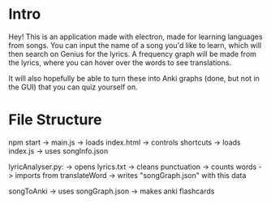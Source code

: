 # Intro
Hey! This is an application made with electron, made for learning languages from songs. You can input the name of a song you'd like to learn, which will then search on Genius for the lyrics. A frequency graph will be made from the lyrics, where you can hover over the words to see translations.

It will also hopefully be able to turn these into Anki graphs (done, but not in the GUI) that you can quiz yourself on.

# File Structure

npm start
-> main.js
-> loads index.html      -> controls shortcuts
-> loads index.js 
-> uses songInfo.json

lyricAnalyser.py:
-> opens lyrics.txt
-> cleans punctuation
-> counts words
-> imports from translateWord
-> writes "songGraph.json" with this data

songToAnki
-> uses songGraph.json
-> makes anki flashcards
